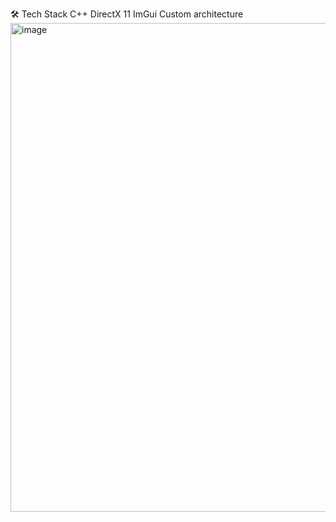 🛠️ Tech Stack
C++
DirectX 11
ImGui
Custom architecture
<img width="1260" height="782" alt="image" src="https://github.com/user-attachments/assets/af0002d1-1495-408b-b977-c93b0bf8770f" />

